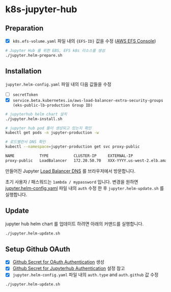 # k8s-jupyter-hub

## Preparation 

- [x] `k8s.efs-volume.yaml` 파일 내의 `{EFS-ID}` 값을 수정 ([AWS EFS Console](https://us-west-2.console.aws.amazon.com/efs/home?region=us-west-2#/filesystems))

```bash
# Jupyter Hub 를 위한 EBS, EFS k8s 리소스를 생성 
./jupyter.helm-prepare.sh
```

## Installation

`jupyter.helm-config.yaml` 파일 내의 다음 값들을 수정

- [ ] `secretToken`
- [x] `service.beta.kubernetes.io/aws-load-balancer-extra-security-groups (eks-public-lb-production Group ID)`

```bash
# jupyterhub helm chart 설치
./jupyter.helm-install.sh

# jupyter hub pod 들이 생성되고 있는지 확인 
kubectl get pods -n jupyter-production -w

# 로드밸런서 DNS 확인
kubectl --namespace=jupyter-production get svc proxy-public

NAME           TYPE           CLUSTER-IP     EXTERNAL-IP                                                                    PORT(S)                      AGE
proxy-public   LoadBalancer   172.20.50.70   XXX-YYYY.us-west-2.elb.amazonaws.com   80:30906/TCP,443:32326/TCP   33m
```

만들어진 Jupyter [Load Balancer DNS](https://us-west-2.console.aws.amazon.com/ec2/home?region=us-west-2#LoadBalancers:tag:kubernetes.io/cluster/analysis-production=owned;sort=loadBalancerName) 를 브라우저에서 방문합니다.

초기 사용자 / 패스워드는 `1ambda / mypassword` 입니다. 변경을 원하면 [jupyter.helm-config.yaml](https://github.com/1ambda/terraform-aws-eks-jupyterhub/blob/master/k8s-jupyter-hub/jupyter.helm-config.yaml#L41-L50) 파일 내의 `auth` 수정 한 후 `jupyter.helm-update.sh` 를 실행합니다.

## Update 

jupyter hub helm chart 를 업데이트 하려면 아래의 커맨드를 실행합니다. 

```bash
./jupyter.helm-update.sh
```

## Setup Github OAuth

- [x] [Github Secret for OAuth Authentication](https://github.com/settings/apps) 생성 
- [x] [Github Secret for Jupyterhub Authentication](https://zero-to-jupyterhub.readthedocs.io/en/latest/authentication.html) 설정 참고 
- [x] `jupyter.helm-config.yaml` 파일 내의 `auth.type` and `auth.github` 값 수정 

```bash
./jupyter.helm-update.sh
```
